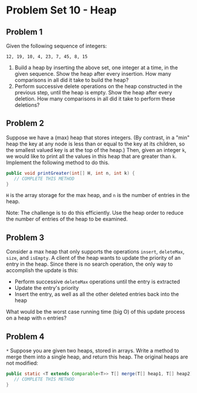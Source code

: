 # Problem Set 10 - Heap

## Problem 1

Given the following sequence of integers:

```
12, 19, 10, 4, 23, 7, 45, 8, 15
```

1. Build a heap by inserting the above set, one integer at a time, in the given sequence. Show the heap after every insertion. How many comparisons in all did it take to build the heap?
2. Perform successive delete operations on the heap constructed in the previous step, until the heap is empty. Show the heap after every deletion. How many comparisons in all did it take to perform these deletions?

## Problem 2

Suppose we have a (max) heap that stores integers. (By contrast, in a "min" heap the key at any node is less than or equal to the key at its children, so the smallest valued key is at the top of the heap.) Then, given an integer `k`, we would like to print all the values in this heap that are greater than `k`. Implement the following method to do this.

```java
public void printGreater(int[] H, int n, int k) {
   // COMPLETE THIS METHOD
}
```

`H` is the array storage for the max heap, and `n` is the number of entries in the heap.

Note: The challenge is to do this efficiently. Use the heap order to reduce the number of entries of the heap to be examined.

## Problem 3

Consider a max heap that only supports the operations `insert`, `deleteMax`, `size`, and `isEmpty`. A client of the heap wants to update the priority of an entry in the heap. Since there is no search operation, the only way to accomplish the update is this:

-  Perform successive `deleteMax` operations until the entry is extracted
-  Update the entry's priority
-  Insert the entry, as well as all the other deleted entries back into the heap

What would be the worst case running time (big O) of this update process on a heap with `n` entries?

## Problem 4

`*` Suppose you are given two heaps, stored in arrays. Write a method to merge them into a single heap, and return this heap. The original heaps are not modified:

```java
public static <T extends Comparable<T>> T[] merge(T[] heap1, T[] heap2) {
   // COMPLETE THIS METHOD
}
```
